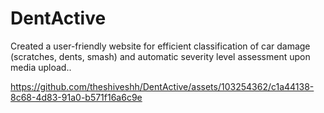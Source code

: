 # DentActive
Created a user-friendly website for efficient classification of car damage (scratches, dents, smash) and
automatic severity level assessment upon media upload..


https://github.com/theshiveshh/DentActive/assets/103254362/c1a44138-8c68-4d83-91a0-b571f16a6c9e

